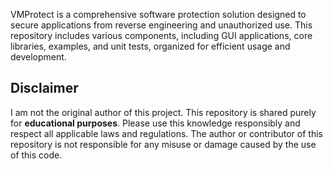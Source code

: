 VMProtect is a comprehensive software protection solution designed to secure applications from reverse engineering and unauthorized use. This repository includes various components, including GUI applications, core libraries, examples, and unit tests, organized for efficient usage and development.

## Disclaimer

I am not the original author of this project. This repository is shared purely for **educational purposes**. 
Please use this knowledge responsibly and respect all applicable laws and regulations. The author or contributor of this repository is not responsible for any misuse or damage caused by the use of this code.
